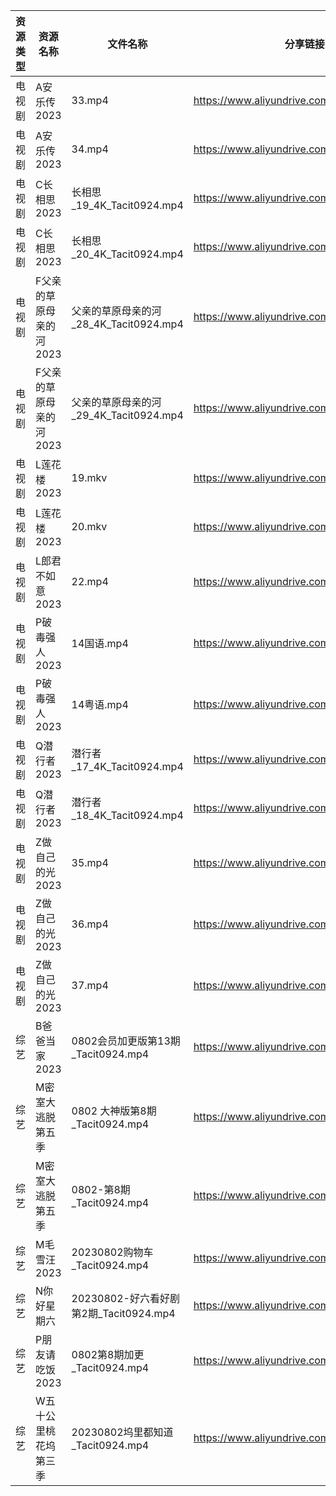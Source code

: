 | 资源类型 | 资源名称           | 文件名称                            | 分享链接                                      | 更新时间       |
| ---- | -------------- | ------------------------------- | ----------------------------------------- | ---------- |
| 电视剧  | A安乐传2023       | 33.mp4                          | https://www.aliyundrive.com/s/wP3fMjB1xH3 | 2023-08-03 |
| 电视剧  | A安乐传2023       | 34.mp4                          | https://www.aliyundrive.com/s/wP3fMjB1xH3 | 2023-08-03 |
| 电视剧  | C长相思2023       | 长相思_19_4K_Tacit0924.mp4         | https://www.aliyundrive.com/s/4u3FpioY6BR | 2023-08-03 |
| 电视剧  | C长相思2023       | 长相思_20_4K_Tacit0924.mp4         | https://www.aliyundrive.com/s/4u3FpioY6BR | 2023-08-03 |
| 电视剧  | F父亲的草原母亲的河2023 | 父亲的草原母亲的河_28_4K_Tacit0924.mp4   | https://www.aliyundrive.com/s/YqgsgnJkpDn | 2023-08-03 |
| 电视剧  | F父亲的草原母亲的河2023 | 父亲的草原母亲的河_29_4K_Tacit0924.mp4   | https://www.aliyundrive.com/s/YqgsgnJkpDn | 2023-08-03 |
| 电视剧  | L莲花楼2023       | 19.mkv                          | https://www.aliyundrive.com/s/Zwa3Wbizqpv | 2023-08-03 |
| 电视剧  | L莲花楼2023       | 20.mkv                          | https://www.aliyundrive.com/s/Zwa3Wbizqpv | 2023-08-03 |
| 电视剧  | L郎君不如意2023     | 22.mp4                          | https://www.aliyundrive.com/s/t5SwfgT4MyL | 2023-08-03 |
| 电视剧  | P破毒强人2023      | 14国语.mp4                        | https://www.aliyundrive.com/s/N9L3L9L9hNr | 2023-08-03 |
| 电视剧  | P破毒强人2023      | 14粤语.mp4                        | https://www.aliyundrive.com/s/N9L3L9L9hNr | 2023-08-03 |
| 电视剧  | Q潜行者2023       | 潜行者_17_4K_Tacit0924.mp4         | https://www.aliyundrive.com/s/siGjovJUqpD | 2023-08-03 |
| 电视剧  | Q潜行者2023       | 潜行者_18_4K_Tacit0924.mp4         | https://www.aliyundrive.com/s/siGjovJUqpD | 2023-08-03 |
| 电视剧  | Z做自己的光2023     | 35.mp4                          | https://www.aliyundrive.com/s/ZuH7v2Grwfq | 2023-08-03 |
| 电视剧  | Z做自己的光2023     | 36.mp4                          | https://www.aliyundrive.com/s/ZuH7v2Grwfq | 2023-08-03 |
| 电视剧  | Z做自己的光2023     | 37.mp4                          | https://www.aliyundrive.com/s/ZuH7v2Grwfq | 2023-08-03 |
| 综艺   | B爸爸当家2023      | 0802会员加更版第13期_Tacit0924.mp4     | https://www.aliyundrive.com/s/SqHa3g1TkvY | 2023-08-03 |
| 综艺   | M密室大逃脱第五季      | 0802 大神版第8期_Tacit0924.mp4       | https://www.aliyundrive.com/s/KFCWQFSRon1 | 2023-08-03 |
| 综艺   | M密室大逃脱第五季      | 0802-第8期_Tacit0924.mp4          | https://www.aliyundrive.com/s/KFCWQFSRon1 | 2023-08-03 |
| 综艺   | M毛雪汪2023       | 20230802购物车_Tacit0924.mp4       | https://www.aliyundrive.com/s/asPqfgPRqAg | 2023-08-03 |
| 综艺   | N你好星期六         | 20230802-好六看好剧第2期_Tacit0924.mp4 | https://www.aliyundrive.com/s/QGPr3eRo3pE | 2023-08-03 |
| 综艺   | P朋友请吃饭2023     | 0802第8期加更_Tacit0924.mp4         | https://www.aliyundrive.com/s/A2Z3HKrT65s | 2023-08-03 |
| 综艺   | W五十公里桃花坞第三季    | 20230802坞里都知道_Tacit0924.mp4     | https://www.aliyundrive.com/s/UM8vBhV25fT | 2023-08-03 |
